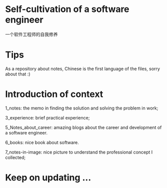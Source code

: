 # Self-cultivation of a software engineer
一个软件工程师的自我修养


# Tips
As a repository about notes, Chinese is the first language of the files, sorry about that :)

# Introduction of context

1_notes: the memo in finding the solution and solving the problem in work;

3_experience: brief practical experience;

5_Notes_about_career: amazing blogs about the career and development of a software engineer.

6_books: nice book about software.

7_notes-in-image: nice picture to understand the professional concept I collected; 

# Keep on updating ...

